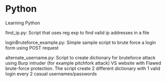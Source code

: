 # Python

Learning Python

find_ip.py: Script that uses reg exp to find valid ip addresses in a file


loginBruteforce_example.py: Simple sample script to brute force a login form using POST request

alternate_username.py: Script to create dictionary for bruteforce attack using Burp intruder (for example pitchfork attack) VS website with Flawed brute-force protection. The script create 2 different dictionary with 1 valid login every 2 casual usernames/passwords
